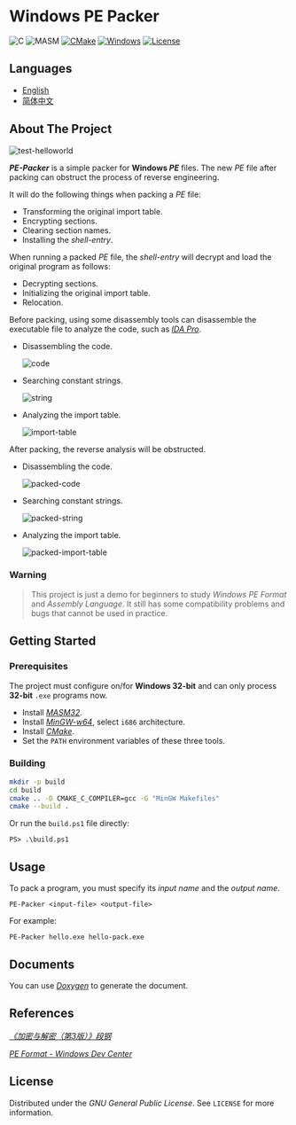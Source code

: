 # Windows PE Packer

![C](docs/badges/C-17.svg)
![MASM](docs/badges/MASM-8.svg)
[![CMake](docs/badges/Made-with-CMake.svg)](https://cmake.org)
[![Windows](docs/badges/Microsoft-Windows.svg)](https://www.microsoft.com/en-ie/windows)
[![License](docs/badges/License-GPL-3.0.svg)](https://www.gnu.org/licenses/gpl-3.0.html)

## Languages

- [English](https://github.com/czs108/Windows-PE-Packer/blob/master/README.md)
- [简体中文](https://github.com/czs108/Windows-PE-Packer/blob/master/README-CN.md)

## About The Project

![test-helloworld](docs/screenshots/test-helloworld.png)

***PE-Packer*** is a simple packer for **Windows *PE*** files. The new *PE* file after packing can obstruct the process of reverse engineering.

It will do the following things when packing a *PE* file:

- Transforming the original import table.
- Encrypting sections.
- Clearing section names.
- Installing the *shell-entry*.

When running a packed *PE* file, the *shell-entry* will decrypt and load the original program as follows:

- Decrypting sections.
- Initializing the original import table.
- Relocation.

Before packing, using some disassembly tools can disassemble the executable file to analyze the code, such as [*IDA Pro*](https://www.hex-rays.com/products/ida).

- Disassembling the code.

  ![code](docs/screenshots/code.png)

- Searching constant strings.

  ![string](docs/screenshots/string.png)

- Analyzing the import table.

  ![import-table](docs/screenshots/import-table.png)

After packing, the reverse analysis will be obstructed.

- Disassembling the code.

  ![packed-code](docs/screenshots/packed-code.png)

- Searching constant strings.

  ![packed-string](docs/screenshots/packed-string.png)

- Analyzing the import table.

  ![packed-import-table](docs/screenshots/packed-import-table.png)

### Warning

> This project is just a demo for beginners to study *Windows PE Format* and *Assembly Language*. It still has some compatibility problems and bugs that cannot be used in practice.

## Getting Started

### Prerequisites

The project must configure on/for **Windows 32-bit** and can only process **32-bit** `.exe` programs now.

- Install [*MASM32*](http://www.masm32.com).
- Install [*MinGW-w64*](https://www.mingw-w64.org), select `i686` architecture.
- Install [*CMake*](https://cmake.org).
- Set the `PATH` environment variables of these three tools.

### Building

```bash
mkdir -p build
cd build
cmake .. -D CMAKE_C_COMPILER=gcc -G "MinGW Makefiles"
cmake --build .
```

Or run the `build.ps1` file directly:

```console
PS> .\build.ps1
```

## Usage

To pack a program, you must specify its *input name* and the *output name*.

```console
PE-Packer <input-file> <output-file>
```

For example:

```console
PE-Packer hello.exe hello-pack.exe
```

## Documents

You can use [*Doxygen*](http://www.doxygen.nl) to generate the document.

## References

[*《加密与解密（第3版）》段钢*](https://book.douban.com/subject/3091212)

[*PE Format - Windows Dev Center*](https://docs.microsoft.com/en-us/windows/win32/debug/pe-format)

## License

Distributed under the *GNU General Public License*. See `LICENSE` for more information.